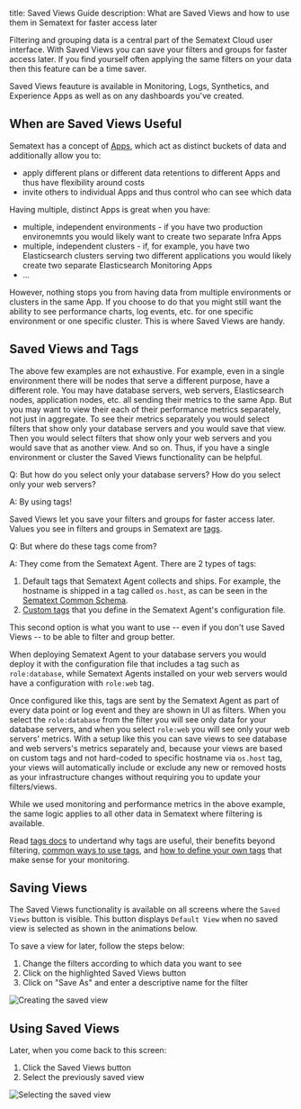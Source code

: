 title: Saved Views Guide
description: What are Saved Views and how to use them in Sematext for faster access later

Filtering and grouping data is a central part of the Sematext Cloud user interface. With Saved Views you can save your filters and groups for faster access later. If you find yourself often applying the same filters on your data then this feature can be a time saver.

Saved Views feauture is available in Monitoring, Logs, Synthetics, and Experience Apps as well as on any dashboards you've created.

## When are Saved Views Useful

Sematext has a concept of [Apps](/docs/guide/app-guide/), which act as distinct buckets of data and additionally allow you to:

- apply different plans or different data retentions to different Apps and thus have flexibility around costs
- invite others to individual Apps and thus control who can see which data

Having multiple, distinct Apps is great when you have:

- multiple, independent environments - if you have two production environemnts you would likely want to create two separate Infra Apps
- multiple, independent clusters - if, for example, you have two Elasticsearch clusters serving two different applications you would likely create two separate Elasticsearch Monitoring Apps
- ...

However, nothing stops you from having data from multiple environments or clusters in the same App.  If you choose to do that you might still want the ability to see performance charts, log events, etc. for one specific environment or one specific cluster.  This is where Saved Views are handy. 

## Saved Views and Tags

The above few examples are not exhaustive.  For example, even in a single environment there will be nodes that serve a different purpose, have a different role.  You may have database servers, web servers, Elasticsearch nodes, application nodes, etc. all sending their metrics to the same App.  But you may want to view their each of their performance metrics separately, not just in aggregate.  To see their metrics separately you would select filters that show only your database servers and you would save that view.  Then you would select filters that show only your web servers and you would save that as another view.  And so on.  Thus, if you have a single environment or cluster the Saved Views functionality can be helpful.

Q: But how do you select only your database servers?  How do you select only your web servers?  

A: By using tags!  

Saved Views let you save your filters and groups for faster access later.  Values you see in filters and groups in Sematext are [tags](/docs/tags/).  

Q: But where do these tags come from?

A: They come from the Sematext Agent.  There are 2 types of tags:

1. Default tags that Sematext Agent collects and ships.  For example, the hostname is shipped in a tag called `os.host`, as can be seen in the [Sematext Common Schema](/docs/tags/common-schema/).
2. [Custom tags](/docs/tags/custom-tags/) that you define in the Sematext Agent's configuration file.

This second option is what you want to use -- even if you don't use Saved Views --  to be able to filter and group better.  

When deploying Sematext Agent to your database servers you would deploy it with the configuration file that includes a tag such as `role:database`, while Sematext Agents installed on your web servers would have a configuration with `role:web` tag.

Once configured like this, tags are sent by the Sematext Agent as part of every data point or log event and they are shown in UI as filters.  When you select the `role:database` from the filter you will see only data for your database servers, and when you select `role:web` you will see only your web servers' metrics.  With a setup like this you can save views to see database and web servers's metrics separately and, because your views are based on custom tags and not hard-coded to specific hostname via `os.host` tag, your views will automatically include or exclude any new or removed hosts as your infrastructure changes without requiring you to update your filters/views.

While we used monitoring and performance metrics in the above example, the same logic applies to all other data in Sematext where filtering is available.

Read [tags docs](/docs/tags/) to undertand why tags are useful, their benefits beyond filtering, [common ways to use tags](/docs/tags/#common-ways-to-use-tags), and [how to define your own tags](/docs/tags/#defining-you-own-tags) that make sense for your monitoring.

## Saving Views

The Saved Views functionality is available on all screens where the `Saved Views` button is visible.  This button displays `Default View` when no saved view is selected as shown in the animations below.
 
To save a view for later, follow the steps below:

1. Change the filters according to which data you want to see
2. Click on the highlighted Saved Views button
3. Click on "Save As" and enter a descriptive name for the filter

![Creating the saved view](/docs/images/guide/savedviews/SavedViewCreate.gif)

## Using Saved Views

Later, when you come back to this screen:

1. Click the Saved Views button
2. Select the previously saved view

![Selecting the saved view](/docs/images/guide/savedviews/SavedViewSelect.gif)

